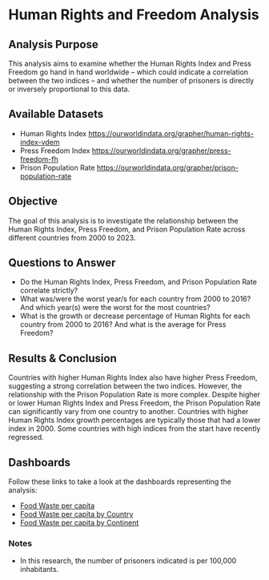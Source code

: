 # Human Rights and Freedom Analysis

## Analysis Purpose
This analysis aims to examine whether the Human Rights Index and Press Freedom go hand in hand worldwide – which could indicate a correlation between the two indices – and whether the number of prisoners is directly or inversely proportional to this data.

## Available Datasets
- Human Rights Index  https://ourworldindata.org/grapher/human-rights-index-vdem
- Press Freedom Index https://ourworldindata.org/grapher/press-freedom-fh
- Prison Population Rate https://ourworldindata.org/grapher/prison-population-rate

## Objective
The goal of this analysis is to investigate the relationship between the Human Rights Index, Press Freedom, and Prison Population Rate across different countries from 2000 to 2023.

## Questions to Answer
- Do the Human Rights Index, Press Freedom, and Prison Population Rate correlate strictly?
- What was/were the worst year/s for each country from 2000 to 2016? And which year(s) were the worst for the most countries?
- What is the growth or decrease percentage of Human Rights for each country from 2000 to 2016? And what is the average for Press Freedom?

## Results & Conclusion
Countries with higher Human Rights Index also have higher Press Freedom, suggesting a strong correlation between the two indices. However, the relationship with the Prison Population Rate is more complex. Despite higher or lower Human Rights Index and Press Freedom, the Prison Population Rate can significantly vary from one country to another.
Countries with higher Human Rights Index growth percentages are typically those that had a lower index in 2000. Some countries with high indices from the start have recently regressed.

## Dashboards
Follow these links to take a look at the dashboards representing the analysis:

- [Food Waste per capita](#)
- [Food Waste per capita by Country](#)
- [Food Waste per capita by Continent](#)

### Notes
- In this research, the number of prisoners indicated is per 100,000 inhabitants.
